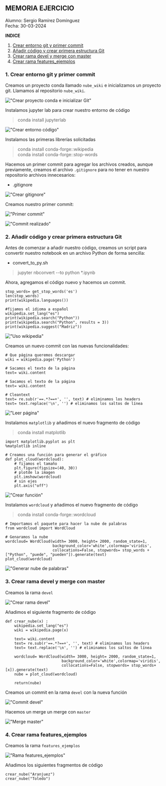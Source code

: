 ## MEMORIA EJERCICIO

Alumno: Sergio Ramírez Domínguez<br>
Fecha: 30-03-2024

**INDICE**
1. [Crear entorno git y primer commit](#id1)
2. [Añadir código y crear primera estructura Git](#id2)
3. [Crear rama devel y merge con master](#id3)
4. [Crear rama features_ejemplos](id#4)

### 1. Crear entorno git y primer commit <a name="id1"></a>

Creamos un proyecto conda llamado `nube_wiki` e inicializamos un proyecto git. Llamamos al repositorio `nube_wiki`.

!["Crear proyecto conda e inicializar Git"](imagenes/1-Crear_proyecto_conda_inicializar_git.png)

Instalamos jupyter lab para crear nuestro entorno de código

> conda install jupyterlab

!["Crear entorno código"](imagenes/2-Crear_entorno_codigo.png)

Instalamos las primeras librerías solicitadas

> conda install conda-forge::wikipedia <br>
> conda install conda-forge::stop-words

Hacemos un primer commit para agregar los archivos creados, aunque previamente, creamos el archivo `.gitignore` para no tener en nuestro repositorio archivos innecesarios:

* .gitignore

!["Crear gitignore"](imagenes/3-Crear_gitignore.png)

Creamos nuestro primer commit:

!["Primer commit"](imagenes/4-Primer_commit.png)

!["Commit realizado"](imagenes/5-Commit_realizado.png)

### 2. Añadir código y crear primera estructura Git <a name="id2"></a>

Antes de comenzar a añadir nuestro código, creamos un script para convertir nuestro notebook en un archivo Python de forma sencilla:

* convert_to_py.sh

> jupyter nbconvert --to python *.ipynb

Ahora, agregamos el código nuevo y hacemos un commit.

```
stop_words= get_stop_words('es')
len(stop_words)
print(wikipedia.languages())
                           
#fijamos el idioma a español
wikipedia.set_lang("es")
print(wikipedia.search("Python"))
print(wikipedia.search("Python", results = 3))
print(wikipedia.suggest("Madriz"))
```

!["Uso wikipedia"](imagenes/6-Uso_wikipedia.png)

Creamos un nuevo commit con las nuevas funcionalidades:

```
# Que página queremos descargar
wiki = wikipedia.page('Python')

# Sacamos el texto de la página
text= wiki.content

# Sacamos el texto de la página
text= wiki.content

# Cleantext
text= re.sub(r'==.*?==+', '', text) # eliminamos los headers
text= text.replace('\n', '') # eliminamos los saltos de línea
```

!["Leer página"](imagenes/7-Commit_3.png)

Instalamos `matplotlib` y añadimos el nuevo fragmento de código

> conda install matplotlib

```
import matplotlib.pyplot as plt
%matplotlib inline

# Creamos una función para generar el gráfico
def plot_cloud(wordcloud):
    # fijamos el tamaño
    plt.figure(figsize=(40, 30))
    # plotde la imagen
    plt.imshow(wordcloud)
    # sin ejes
    plt.axis("off")
```

!["Crear función"](imagenes/8-Commit_4.png)

Instalamos `wordcloud` y añadimos el nuevo fragmento de código

> conda install conda-forge::wordcloud

```
# Importamos el paquete para hacer la nube de palabras
from wordcloud import WordCloud

# Genaramos la nube
wordcloud= WordCloud(width= 3000, height= 2000, random_state=1,
                     background_color='white',colormap='viridis',
                     collocations=False, stopwords= stop_words + ["Python", "puede", "pueden"]).generate(text)
plot_cloud(wordcloud)
```

!["Generar nube de palabras"](imagenes/9-Commit_5.png)


### 3. Crear rama devel y merge con master <a name="id3"></a>

Creamos la rama `devel`

!["Crear rama devel"](imagenes/10-Crear_rama_devel.png)

Añadimos el siguiente fragmento de código

```
def crear_nube(x) :
    wikipedia.set_lang("es")
    wiki = wikipedia.page(x)

    text= wiki.content
    text= re.sub(r'==.*?==+', '', text) # eliminamos los headers
    text= text.replace('\n', '') # eliminamos los saltos de línea
    
    wordcloud= WordCloud(width= 3000, height= 2000, random_state=1,
                         background_color='white',colormap='viridis',
                         collocations=False, stopwords= stop_words+ [x]).generate(text)
    nube = plot_cloud(wordcloud)
    
    return(nube)
```

Creamos un commit en la rama `devel` con la nueva función

!["Commit devel"](imagenes/11-Commit_6.png)

Hacemos un merge  un merge con `master`

!["Merge master"](imagenes/12-Merge_master.png)

### 4. Crear rama features_ejemplos <a name="id4"></a>

Creamos la rama `features_ejemplos`

!["Rama features_ejemplos"](imagenes/13-Crear_rama_features.png)

Añadimos los siguientes fragmentos de código

```
crear_nube("Aranjuez")
crear_nube("Toledo")
```
